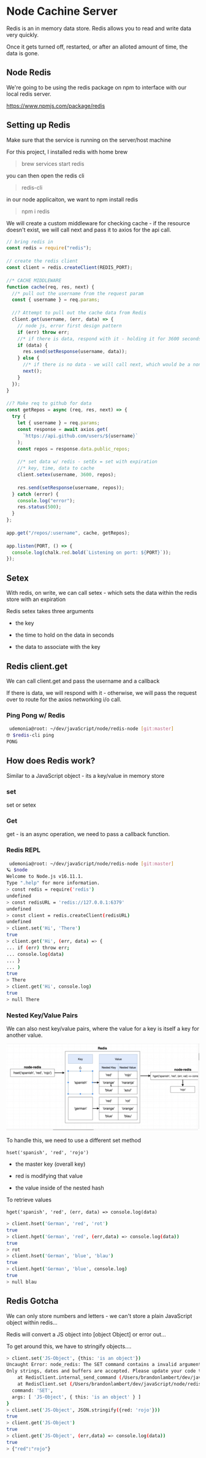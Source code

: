 # Node Cachine Server

Redis is an in memory data store. Redis allows you to read and write data very quickly.

Once it gets turned off, restarted, or after an alloted amount of time, the data is gone.

## Node Redis

We're going to be using the redis package on npm to interface with our local redis server.

<https://www.npmjs.com/package/redis>

## Setting up Redis

Make sure that the service is running on the server/host machine

For this project, I installed redis with home brew

> brew services start redis

you can then open the redis cli

> redis-cli

in our node applicaiton, we want to npm install redis

> npm i redis

We will create a custom middleware for checking cache - if the resource doesn't exist, we will call next and pass it to axios for the api call.

```js
// bring redis in
const redis = require("redis");

// create the redis client
const client = redis.createClient(REDIS_PORT);

//* CACHE MIDDLEWARE
function cache(req, res, next) {
  //* pull out the username from the request param
  const { username } = req.params;

  //? Attempt to pull out the cache data from Redis
  client.get(username, (err, data) => {
    // node js, error first design pattern
    if (err) throw err;
    //* if there is data, respond with it - holding it for 3600 seconds
    if (data) {
      res.send(setResponse(username, data));
    } else {
      //* if there is no data - we will call next, which would be a non cached call
      next();
    }
  });
}

//? Make req to github for data
const getRepos = async (req, res, next) => {
  try {
    let { username } = req.params;
    const response = await axios.get(
      `https://api.github.com/users/${username}`
    );
    const repos = response.data.public_repos;

    //* set data w/ redis - setEx = set with expiration
    //* key, time, data to cache
    client.setex(username, 3600, repos);

    res.send(setResponse(username, repos));
  } catch (error) {
    console.log("error");
    res.status(500);
  }
};

app.get("/repos/:username", cache, getRepos);

app.listen(PORT, () => {
  console.log(chalk.red.bold(`Listening on port: ${PORT}`));
});
```

## Setex

With redis, on write, we can call setex - which sets the data within the redis store with an expiration

Redis setex takes three arguments

- the key

- the time to hold on the data in seconds

- the data to associate with the key

## Redis client.get

We can call client.get and pass the username and a callback

If there is data, we will respond with it - otherwise, we will pass the request over to route for the axios networking i/o call.

### Ping Pong w/ Redis

```bash
 udemonia@root: ~/dev/javaScript/node/redis-node [git:master]
🤓 $redis-cli ping
PONG

```

## How does Redis work?

Similar to a JavaScript object - its a key/value in memory store

### set

set or setex

### Get

get - is an async operation, we need to pass a callback function.

### Redis REPL

```bash
 udemonia@root: ~/dev/javaScript/node/redis-node [git:master]
🪐 $node
Welcome to Node.js v16.11.1.
Type ".help" for more information.
> const redis = require('redis')
undefined
> const redisURL = 'redis://127.0.0.1:6379'
undefined
> const client = redis.createClient(redisURL)
undefined
> client.set('Hi', 'There')
true
> client.get('Hi', (err, data) => {
... if (err) throw err;
... console.log(data)
... }
... )
true
> There
> client.get('Hi', console.log)
true
> null There
```

### Nested Key/Value Pairs

We can also nest key/value pairs, where the value for a key is itself a key for another value.

![alt text](./diagrams/NestedHash.png)

To handle this, we need to use a different set method

`hset('spanish', 'red', 'rojo')`

- the master key (overall key)

- red is modifying that value

- the value inside of the nested hash

To retrieve values

`hget('spanish', 'red', (err, data) => console.log(data)`

```bash
> client.hset('German', 'red', 'rot')
true
> client.hget('German', 'red', (err,data) => console.log(data))
true
> rot
> client.hset('German', 'blue', 'blau')
true
> client.hget('German', 'blue', console.log)
true
> null blau
```

## Redis Gotcha

We can only store numbers and letters - we can't store a plain JavaScript object within redis...

Redis will convert a JS object into [object Object] or error out...

To get around this, we have to stringify objects....

```bash
> client.set('JS-Object', {this: 'is an object'})
Uncaught Error: node_redis: The SET command contains a invalid argument type.
Only strings, dates and buffers are accepted. Please update your code to use valid argument types.
    at RedisClient.internal_send_command (/Users/brandonlambert/dev/javaScript/node/redis-node/node_modules/redis/index.js:835:39)
    at RedisClient.set (/Users/brandonlambert/dev/javaScript/node/redis-node/node_modules/redis/lib/commands.js:46:25) {
  command: 'SET',
  args: [ 'JS-Object', { this: 'is an object' } ]
}
> client.set('JS-Object', JSON.stringify({red: 'rojo'}))
true
> client.get('JS-Object')
true
> client.get('JS-Object', (err,data) => console.log(data))
true
> {"red":"rojo"}
```
